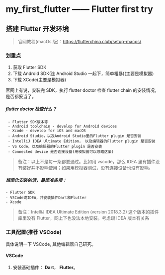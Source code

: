 # my_first_flutter —— Flutter first try

## 搭建 Flutter 开发环境

> 官网教程(macOs 版)：https://flutterchina.club/setup-macos/

### 划重点

1. 获取 Flutter SDK
2. 下载 Android SDK(连 Android Studio 一起下，简单粗暴)(主要是模拟器)
3. 下载 XCode(主要是模拟器)

官网上有说，安装完 SDK，执行 flutter doctor 检查 flutter chain 的安装情况，是否都妥当了。

##### flutter doctor 检查什么？

     - Flutter SDK版本等
     - Android toolchain - develop for Android devices
     - Xcode - develop for iOS and macOS
     - Android Studio，以及Android Studio里的Flutter plugin 是否安装
     - IntelliJ IDEA Ultimate Edition， 以及编辑器的Flutter plugin 是否安装
     - VS Code，以及编辑器的Flutter plugin 是否安装
     - Connected device 是否连接设备(用模拟器可以忽略这条)

> 备注：以上不是每一条都要通过。比如用 vscode，那么 IDEA 里有插件没有装好并不影响使用；如果用模拟器测试，没有连接设备也没有影响。

##### 想简化安装的话，最简准备项：

    - Flutter SDK
    - VSCode或IDEA，并安装插件Dart和Flutter
    - Xcode

> 备注：IntelliJ IDEA Ultimate Edition (version 2018.3.2) 这个版本的插件库里没有 Flutter，网上下也没法本地安装。考虑跟 IDEA 版本有关系

### 工具配置(推荐 VSCode)

具体说明一下 VSCode, 其他编辑器自己研究。

#### VSCode

1. 安装基础插件： **Dart**， **Flutter**。
